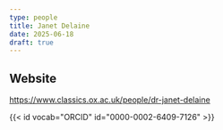 ```yaml
---
type: people
title: Janet Delaine
date: 2025-06-18
draft: true
---
```


<!-- position title, institution -->

<!--
## E-mail

-->

## Website

https://www.classics.ox.ac.uk/people/dr-janet-delaine

{{< id vocab="ORCID" id="0000-0002-6409-7126" >}}


<!-- Description -->
